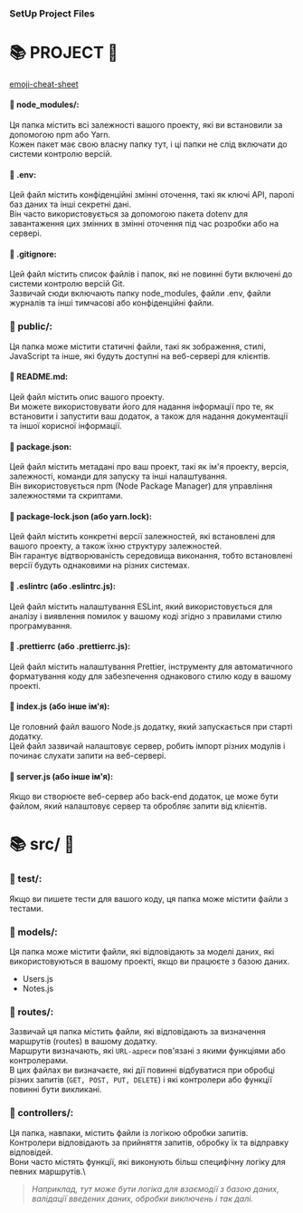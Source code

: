 ### SetUp Project Files

# 📚 PROJECT 📁

[emoji-cheat-sheet](https://github.com/ikatyang/emoji-cheat-sheet/blob/master/README.md)

#### 📁 node_modules/: 
Ця папка містить всі залежності вашого проекту, які ви встановили за допомогою npm або Yarn.\
Кожен пакет має свою власну папку тут, і ці папки не слід включати до системи контролю версій.

#### 📄 .env: 
Цей файл містить конфіденційні змінні оточення, такі як ключі API, паролі баз даних та інші секретні дані.\
Він часто використовується за допомогою пакета dotenv для завантаження цих змінних в змінні оточення під час розробки або на сервері.

#### 📄 .gitignore: 
Цей файл містить список файлів і папок, які не повинні бути включені до системи контролю версій Git.\
Зазвичай сюди включають папку node_modules, файли .env, файли журналів та інші тимчасові або конфіденційні файли.

### 📁 public/: 
Ця папка може містити статичні файли, такі як зображення, стилі, JavaScript та інше, які будуть доступні на веб-сервері для клієнтів.

#### 📄 README.md: 
Цей файл містить опис вашого проекту.\
Ви можете використовувати його для надання інформації про те, як встановити і запустити ваш додаток, а також для надання документації та іншої корисної інформації.

#### 📄 package.json: 
Цей файл містить метадані про ваш проект, такі як ім'я проекту, версія, залежності, команди для запуску та інші налаштування.\
Він використовується npm (Node Package Manager) для управління залежностями та скриптами.

#### 📄 package-lock.json (або yarn.lock): 
Цей файл містить конкретні версії залежностей, які встановлені для вашого проекту, а також їхню структуру залежностей.\
Він гарантує відтворюваність середовища виконання, тобто встановлені версії будуть однаковими на різних системах.

#### 📄 .eslintrc (або .eslintrc.js): 
Цей файл містить налаштування ESLint, який використовується для аналізу і виявлення помилок у вашому коді згідно з правилами стилю програмування.

#### 📄 .prettierrc (або .prettierrc.js): 
Цей файл містить налаштування Prettier, інструменту для автоматичного форматування коду для забезпечення однакового стилю коду в вашому проекті.

#### 📄 index.js (або інше ім'я): 
Це головний файл вашого Node.js додатку, який запускається при старті додатку.\
Цей файл зазвичай налаштовує сервер, робить імпорт різних модулів і починає слухати запити на веб-сервері.

#### 📄 server.js (або інше ім'я): 
Якщо ви створюєте веб-сервер або back-end додаток, це може бути файлом, який налаштовує сервер та обробляє запити від клієнтів.





# 📚 src/ 📁

### 📁 test/: 
Якщо ви пишете тести для вашого коду, ця папка може містити файли з тестами.

### 📁 models/: 
Ця папка може містити файли, які відповідають за моделі даних, які використовуються в вашому проекті, якщо ви працюєте з базою даних.

* Users.js
* Notes.js

### 📁 routes/: 
Зазвичай ця папка містить файли, які відповідають за визначення маршрутів (routes) в вашому додатку.\
Маршрути визначають, які `URL-адреси` пов'язані з якими функціями або контролерами.\
В цих файлах ви визначаєте, які дії повинні відбуватися при обробці різних запитів (`GET, POST, PUT, DELETE`) і які контролери або функції повинні бути викликані.

### 📁 controllers/:
Ця папка, навпаки, містить файли із логікою обробки запитів.\
Контролери відповідають за прийняття запитів, обробку їх та відправку відповідей.\
Вони часто містять функції, які виконують більш специфічну логіку для певних маршрутів.\
> _Наприклад, тут може бути логіка для взаємодії з базою даних, валідації введених даних, обробки виключень і так далі._
















